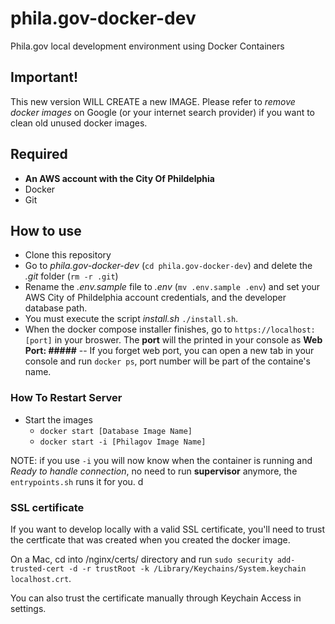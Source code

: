 # phila.gov-docker-dev
Phila.gov local development environment using Docker Containers

## Important!
This new version WILL CREATE a new IMAGE. Please refer to _remove docker images_ on Google (or your internet search provider) if you want to clean old unused docker images.


## Required
- **An AWS account with the City Of Phildelphia**
- Docker
- Git

## How to use
- Clone this repository
- Go to _phila.gov-docker-dev_ (`cd phila.gov-docker-dev`) and delete the _.git_ folder (`rm -r .git`)
- Rename the _.env.sample_ file to _.env_ (`mv .env.sample .env`) and set your AWS City of Phildelphia account credentials, and the developer database path.
- You must execute the script *install.sh* `./install.sh`.
- When the docker compose installer finishes, go to `https://localhost:[port]` in your broswer. The **port** will the printed in your console as **Web Port: #####**
-- If you forget web port, you can open a new tab in your console and run `docker ps`, port number will be part of the containe's name.

### How To Restart Server
- Start the images
  - ``docker start [Database Image Name]``
  - ``docker start -i [Philagov Image Name]``

NOTE: if you use `-i` you will now know when the container is running and _Ready to handle connection_, no need to run **supervisor** anymore, the `entrypoints.sh` runs it for you.
d
### SSL certificate
If you want to develop locally with a valid SSL certificate, you'll need to trust the certficate that was created when you created the docker image.

On a Mac, cd into /nginx/certs/ directory and run `sudo security add-trusted-cert -d -r trustRoot -k /Library/Keychains/System.keychain localhost.crt`. 

You can also trust the certificate manually through Keychain Access in settings.
